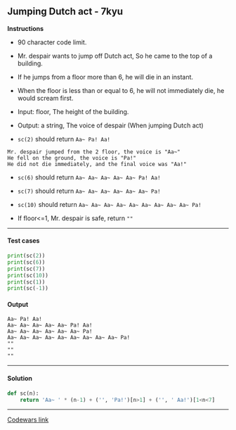 ## Jumping Dutch act - 7kyu

**Instructions**

- 90 character code limit.

- Mr. despair wants to jump off Dutch act, So he came to the top of a building.

- If he jumps from a floor more than 6, he will die in an instant.

- When the floor is less than or equal to 6, he will not immediately die, he would scream first.

- Input: floor, The height of the building.

- Output: a string, The voice of despair (When jumping Dutch act)

- `sc(2)` should return `Aa~ Pa! Aa!`

```
Mr. despair jumped from the 2 floor, the voice is "Aa~"
He fell on the ground, the voice is "Pa!"
He did not die immediately, and the final voice was "Aa!"
```

- `sc(6)` should return `Aa~ Aa~ Aa~ Aa~ Aa~ Pa! Aa!`

- `sc(7)` should return `Aa~ Aa~ Aa~ Aa~ Aa~ Aa~ Pa!`

- `sc(10)` should return `Aa~ Aa~ Aa~ Aa~ Aa~ Aa~ Aa~ Aa~ Aa~ Pa!`

- If floor<=1, Mr. despair is safe, return `""`

---

#### Test cases

```python
print(sc(2))
print(sc(6))
print(sc(7))
print(sc(10))
print(sc(1))
print(sc(-1))
```

#### Output 

```
Aa~ Pa! Aa!
Aa~ Aa~ Aa~ Aa~ Aa~ Pa! Aa!
Aa~ Aa~ Aa~ Aa~ Aa~ Aa~ Pa!
Aa~ Aa~ Aa~ Aa~ Aa~ Aa~ Aa~ Aa~ Aa~ Pa!
""
""
""
```

---

#### Solution

```python
def sc(n): 
    return 'Aa~ ' * (n-1) + ('', 'Pa!')[n>1] + ('', ' Aa!')[1<n<7]
```

---

[Codewars link](https://www.codewars.com/kata/570bbf7b6731d44b36001fde)
